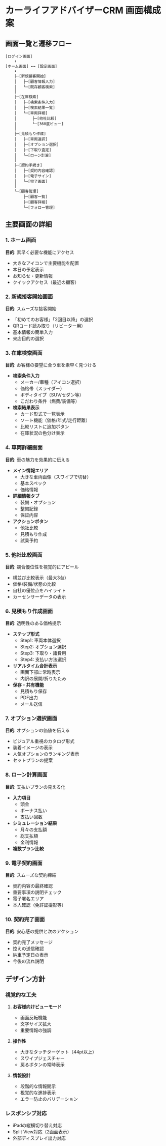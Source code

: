 # カーライフアドバイザーCRM 画面構成案

## 画面一覧と遷移フロー

```
[ログイン画面]
    ↓
[ホーム画面] ←→ [設定画面]
    ↓
    ├─[新規接客開始]
    │   ├─[顧客情報入力]
    │   └─[既存顧客検索]
    │
    ├─[在庫検索]
    │   ├─[検索条件入力]
    │   ├─[検索結果一覧]
    │   └─[車両詳細]
    │       ├─[他社比較]
    │       └─[360度ビュー]
    │
    ├─[見積もり作成]
    │   ├─[車両選択]
    │   ├─[オプション選択]
    │   ├─[下取り査定]
    │   └─[ローン計算]
    │
    ├─[契約手続き]
    │   ├─[契約内容確認]
    │   ├─[電子サイン]
    │   └─[完了画面]
    │
    └─[顧客管理]
        ├─[顧客一覧]
        ├─[顧客詳細]
        └─[フォロー管理]
```

## 主要画面の詳細

### 1. ホーム画面
**目的**: 素早く必要な機能にアクセス
- 大きなアイコンで主要機能を配置
- 本日の予定表示
- お知らせ・更新情報
- クイックアクセス（最近の顧客）

### 2. 新規接客開始画面
**目的**: スムーズな接客開始
- 「初めてのお客様」「2回目以降」の選択
- QRコード読み取り（リピーター用）
- 基本情報の簡単入力
- 来店目的の選択

### 3. 在庫検索画面
**目的**: お客様の要望に合う車を素早く見つける
- **検索条件入力**
  - メーカー/車種（アイコン選択）
  - 価格帯（スライダー）
  - ボディタイプ（SUV/セダン等）
  - こだわり条件（燃費/装備等）
- **検索結果表示**
  - カード形式で一覧表示
  - ソート機能（価格/年式/走行距離）
  - 比較リストに追加ボタン
  - 在庫状況の色分け表示

### 4. 車両詳細画面
**目的**: 車の魅力を効果的に伝える
- **メイン情報エリア**
  - 大きな車両画像（スワイプで切替）
  - 基本スペック
  - 価格情報
- **詳細情報タブ**
  - 装備・オプション
  - 整備記録
  - 保証内容
- **アクションボタン**
  - 他社比較
  - 見積もり作成
  - 試乗予約

### 5. 他社比較画面
**目的**: 競合優位性を視覚的にアピール
- 横並び比較表示（最大3台）
- 価格/装備/状態の比較
- 自社の優位点をハイライト
- カーセンサーデータの表示

### 6. 見積もり作成画面
**目的**: 透明性のある価格提示
- **ステップ形式**
  - Step1: 車両本体選択
  - Step2: オプション選択
  - Step3: 下取り・諸費用
  - Step4: 支払い方法選択
- **リアルタイム合計表示**
  - 画面下部に常時表示
  - 内訳の展開/折りたたみ
- **保存・共有機能**
  - 見積もり保存
  - PDF出力
  - メール送信

### 7. オプション選択画面
**目的**: オプションの価値を伝える
- ビジュアル重視のカタログ形式
- 装着イメージの表示
- 人気オプションのランキング表示
- セットプランの提案

### 8. ローン計算画面
**目的**: 支払いプランの見える化
- **入力項目**
  - 頭金
  - ボーナス払い
  - 支払い回数
- **シミュレーション結果**
  - 月々の支払額
  - 総支払額
  - 金利情報
- **複数プラン比較**

### 9. 電子契約画面
**目的**: スムーズな契約締結
- 契約内容の最終確認
- 重要事項の説明チェック
- 電子署名エリア
- 本人確認（免許証撮影等）

### 10. 契約完了画面
**目的**: 安心感の提供と次のアクション
- 契約完了メッセージ
- 控えの送信確認
- 納車予定日の表示
- 今後の流れ説明

## デザイン方針

### 視覚的な工夫
1. **お客様向けビューモード**
   - 画面反転機能
   - 文字サイズ拡大
   - 重要情報の強調

2. **操作性**
   - 大きなタッチターゲット（44pt以上）
   - スワイプジェスチャー
   - 戻るボタンの常時表示

3. **情報設計**
   - 段階的な情報開示
   - 視覚的な進捗表示
   - エラー防止のバリデーション

### レスポンシブ対応
- iPadの縦横切り替え対応
- Split View対応（2画面表示）
- 外部ディスプレイ出力対応